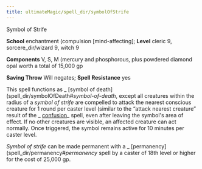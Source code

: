```yaml
---
title: ultimateMagic/spell_dir/symbolOfStrife
---
```

Symbol of Strife

**School** enchantment (compulsion [mind-affecting]; **Level** cleric 9, sorcere_dir/wizard 9, witch 9

**Components** V, S, M (mercury and phosphorous, plus powdered diamond opal worth a total of 15,000 gp

**Saving Throw** Will negates; **Spell Resistance** yes

This spell functions as _ [symbol of death](spell_dir/symbolOfDeath#_symbol-of-death_, except all creatures within the radius of a _symbol of strife_ are compelled to attack the nearest conscious creature for 1 round per caster level (similar to the “attack nearest creature” result of the _ [confusion](spell_dir/confusion#_confusion)_ spell, even after leaving the symbol's area of effect. If no other creatures are visible, an affected creature can act normally. Once triggered, the symbol remains active for 10 minutes per caster level.

_Symbol of strife_ can be made permanent with a _ [permanency](spell_dir/permanency#_permanency_ spell by a caster of 18th level or higher for the cost of 25,000 gp.


